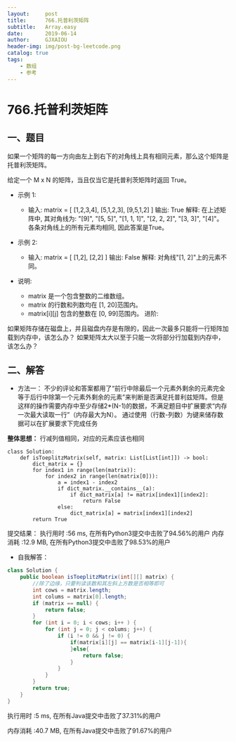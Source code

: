```yaml
---
layout:     post
title:      766.托普利茨矩阵
subtitle:   Array.easy
date:       2019-06-14
author:     GJXAIOU
header-img: img/post-bg-leetcode.png
catalog: true
tags:
    - 数组
    - 参考 
---
```



# 766.托普利茨矩阵


## 一、题目

如果一个矩阵的每一方向由左上到右下的对角线上具有相同元素，那么这个矩阵是托普利茨矩阵。

给定一个 M x N 的矩阵，当且仅当它是托普利茨矩阵时返回 True。

- 示例 1:
  - 输入: 
matrix = [
  [1,2,3,4],
  [5,1,2,3],
  [9,5,1,2]
]
输出: True
解释:
在上述矩阵中, 其对角线为:
"[9]", "[5, 5]", "[1, 1, 1]", "[2, 2, 2]", "[3, 3]", "[4]"。
各条对角线上的所有元素均相同, 因此答案是True。

- 示例 2:
  - 输入:
matrix = [
  [1,2],
  [2,2]
]
输出: False
解释: 
对角线"[1, 2]"上的元素不同。

- 说明:
  - matrix 是一个包含整数的二维数组。
  - matrix 的行数和列数均在 [1, 20]范围内。
  - matrix[i][j] 包含的整数在 [0, 99]范围内。
进阶:

如果矩阵存储在磁盘上，并且磁盘内存是有限的，因此一次最多只能将一行矩阵加载到内存中，该怎么办？
如果矩阵太大以至于只能一次将部分行加载到内存中，该怎么办？


## 二、解答

- 方法一：
不少的评论和答案都用了“前行中除最后一个元素外剩余的元素完全等于后行中除第一个元素外剩余的元素”来判断是否满足托普利兹矩阵。但是这样的操作需要内存中至少存储2*(N-1)的数据，不满足题目中扩展要求“内存一次最大读取一行”（内存最大为N）。 通过使用（行数-列数）为键来储存数据可以在扩展要求下完成任务

**整体思想：** 行减列值相同，对应的元素应该也相同
```python3
class Solution:
    def isToeplitzMatrix(self, matrix: List[List[int]]) -> bool:
        dict_matrix = {}
        for index1 in range(len(matrix)):
            for index2 in range(len(matrix[0])):
                a = index1 - index2
                if dict_matrix.__contains__(a):
                    if dict_matrix[a] != matrix[index1][index2]:
                        return False
                else:
                    dict_matrix[a] = matrix[index1][index2]
        return True

```

提交结果： 执行用时 :56 ms, 在所有Python3提交中击败了94.56%的用户 内存消耗 :12.9 MB, 在所有Python3提交中击败了98.53%的用户



- 自我解答：
```java
class Solution {
    public boolean isToeplitzMatrix(int[][] matrix) {
        //除了边缘，只要判读该数和其左斜上方数是否相等即可
        int cows = matrix.length;
        int colums = matrix[0].length;
        if (matrix == null) {
            return false;
        }
        for (int i = 0; i < cows; i++ ) {
            for (int j = 0; j < colums; j++) {
                if (i != 0 && j != 0) {
                    if(matrix[i][j] == matrix[i-1][j-1]){
                    }else{
                        return false;
                    }
                }
            }
        }
        return true;
    }
}
```

执行用时 :5 ms, 在所有Java提交中击败了37.31%的用户

内存消耗 :40.7 MB, 在所有Java提交中击败了91.67%的用户


